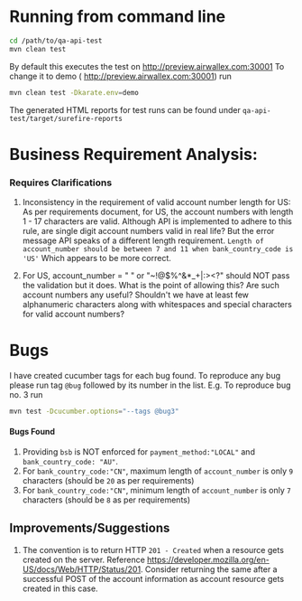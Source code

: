 # Running from command line

```sh
cd /path/to/qa-api-test
mvn clean test
```
By default this executes the test on http://preview.airwallex.com:30001
To change it to demo ( http://preview.airwallex.com:30001) run
```sh
mvn clean test -Dkarate.env=demo
```
The generated HTML reports for test runs can be found under 
`qa-api-test/target/surefire-reports`

# Business Requirement Analysis:
### Requires Clarifications
1. Inconsistency in the requirement of valid account number length for US:
As per requirements document, for US, the account numbers with length 1 - 17 characters are valid. 
Although API is implemented to adhere to this rule, are single digit account numbers valid in real life? 
But the error message API speaks of a different length requirement.
 `Length of account_number should be between 7 and 11 when bank_country_code is 'US'`
Which appears to be more correct.

2. For US, account_number = " " or "~!@$%^&*_+|:><?" should NOT pass the validation but it does. What is the point of allowing this? Are such account numbers any useful?
Shouldn't we have at least few alphanumeric characters along with whitespaces and special characters for valid account numbers?

 # Bugs
 I have created cucumber tags for each bug found. To reproduce any bug please run  tag `@bug` followed by its number in the list.
 E.g. To reproduce bug no. 3 run
 ```sh
 mvn test -Dcucumber.options="--tags @bug3"
 ```
 #### Bugs Found
 1. Providing `bsb` is NOT enforced for `payment_method:"LOCAL"` and `bank_country_code: "AU"`.
 2. For `bank_country_code:"CN"`, maximum length of `account_number` is only `9` characters (should be `20` as per requirements)
 3. For `bank_country_code:"CN"`, minimum length of `account_number` is only `7` characters (should be `8` as per requirements)
## Improvements/Suggestions

  1. The convention is to return HTTP `201 - Created` when a resource gets created on the server. Reference https://developer.mozilla.org/en-US/docs/Web/HTTP/Status/201. Consider returning the same after a successful POST of the account information as account resource gets created in this case.
